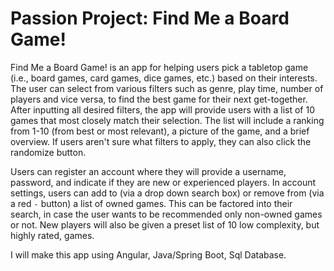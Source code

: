 # **Passion Project: Find Me a Board Game!**

Find Me a Board Game! is an app for helping users pick a tabletop game (i.e., board games, card games, dice games, etc.) based on their interests. The user can select from various filters such as genre, play time, number of players and vice versa, to find the best game for their next get-together. After inputting all desired filters, the app will provide users with a list of 10 games that most closely match their selection. The list will include a ranking from 1-10 (from best or most relevant), a picture of the game, and a brief overview. If users aren't sure what filters to apply, they can also click the randomize button.

Users can register an account where they will provide a username, password, and indicate if they are new or experienced players. In account settings, users can add to (via a drop down search box) or remove from (via a red `-` button) a list of owned games. This can be factored into their search, in case the user wants to be recommended only non-owned games or not. New players will also be given a preset list of 10 low complexity, but highly rated, games.

I will make this app using Angular, Java/Spring Boot, Sql Database.